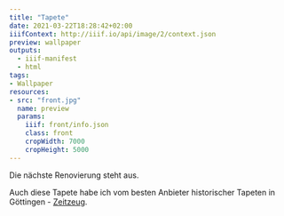 ```yaml
---
title: "Tapete"
date: 2021-03-22T18:28:42+02:00
iiifContext: http://iiif.io/api/image/2/context.json
preview: wallpaper
outputs:
  - iiif-manifest
  - html
tags:
- Wallpaper
resources:
- src: "front.jpg"
  name: preview
  params:
    iiif: front/info.json
    class: front
    cropWidth: 7000
    cropHeight: 5000
---
```

Die nächste Renovierung steht aus.<!--more-->
<div class="source">
Auch diese Tapete habe ich vom besten Anbieter historischer Tapeten in Göttingen - <a target="_blank" href="http://zeitzeug.de/">Zeitzeug</a>.
</div>
